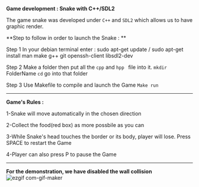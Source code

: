 **Game development : Snake with C++/SDL2**


The game snake was developed under ```C++``` and ```SDL2``` which allows us to have graphic render.

**Step to follow in order to launch the Snake : **

Step 1
In your debian terminal enter : sudo apt-get update / sudo apt-get install man make g++ git openssh-client libsdl2-dev

Step 2
Make a folder then put all the ```cpp``` and ```hpp ``` file into it.
```mkdir``` FolderName    ```cd``` go into that folder

Step 3
Use Makefile to compile and launch the Game
```Make run``` 



-----------------------------------------------------------------------------------------------------------------------------------------------------------------------------------

**Game's Rules :**

1-Snake will move automatically in the chosen direction 

2-Collect the food(red box) as more possbile as you can 

3-While Snake's head touches the border or its body, player will lose. Press SPACE to restart the Game

4-Player can also press P to pause the Game 

-----------------------------------------------------------------------------------------------------------------------------------------------------------------------------------

**For the demonstration, we have disabled the wall collision**
![ezgif com-gif-maker](https://user-images.githubusercontent.com/92313152/153208241-aa427cad-f1c9-4538-b493-bf48ea8c0971.gif)


